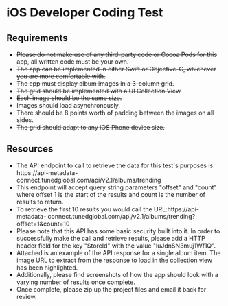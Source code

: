 # iOS Developer Coding Test

## Requirements

- ~~Please do not make use of any third-party code or Cocoa Pods for this app, all written code must be your own.~~
- ~~The app can be implemented in either Swift or Objective-C, whichever you are more comfortable with.~~
- ~~The app must display album images in a 3-column grid.~~
- ~~The grid should be implemented with a UI Collection View~~
- ~~Each image should be the same size.~~
- Images should load asynchronously.
- There should be 8 points worth of padding between the images on all sides.
- ~~The grid should adapt to any iOS Phone device size.~~

## Resources

- The API endpoint to call to retrieve the data for this test's purposes is: https://api-metadata- connect.tunedglobal.com/api/v2.1/albums/trending
- This endpoint will accept query string parameters "offset" and "count" where offset 1 is the start of the results and count is the number of results to return.
- To retrieve the first 10 results you would call the URL:https://api-metadata- connect.tunedglobal.com/api/v2.1/albums/trending?offset=1&count=10
- Please note that this API has some basic security built into it. In order to successfully make the call and retrieve results, please add a HTTP header field for the key "StoreId" with the value "luJdnSN3muj1Wf1Q".
- Attached is an example of the API response for a single album item. The image URL to extract from the response to load in the collection view has been highlighted.
- Additionally, please find screenshots of how the app should look with a varying number of results once complete.
- Once complete, please zip up the project files and email it back for review.